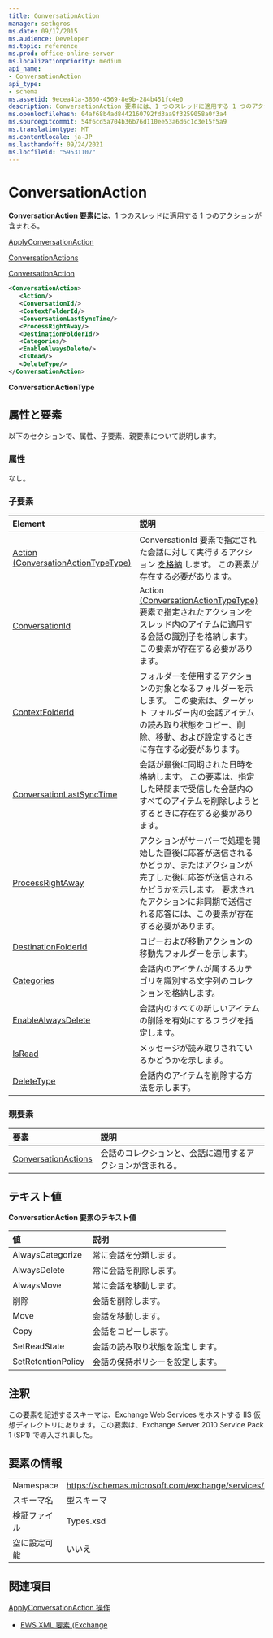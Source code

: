 ```yaml
---
title: ConversationAction
manager: sethgros
ms.date: 09/17/2015
ms.audience: Developer
ms.topic: reference
ms.prod: office-online-server
ms.localizationpriority: medium
api_name:
- ConversationAction
api_type:
- schema
ms.assetid: 9ecea41a-3860-4569-8e9b-284b451fc4e0
description: ConversationAction 要素には、1 つのスレッドに適用する 1 つのアクションが含まれる。
ms.openlocfilehash: 04af68b4ad8442160792fd3aa9f3259058a0f3a4
ms.sourcegitcommit: 54f6cd5a704b36b76d110ee53a6d6c1c3e15f5a9
ms.translationtype: MT
ms.contentlocale: ja-JP
ms.lasthandoff: 09/24/2021
ms.locfileid: "59531107"
---
```

# <a name="conversationaction"></a>ConversationAction

**ConversationAction 要素には**、1 つのスレッドに適用する 1 つのアクションが含まれる。 
  
[ApplyConversationAction](applyconversationaction.md)
  
[ConversationActions](conversationactions.md)
  
[ConversationAction](conversationaction.md)
  
```XML
<ConversationAction>
   <Action/>
   <ConversationId/>
   <ContextFolderId/>
   <ConversationLastSyncTime/>
   <ProcessRightAway/>
   <DestinationFolderId/>
   <Categories/>
   <EnableAlwaysDelete/>
   <IsRead/>
   <DeleteType/>
</ConversationAction>
```

 **ConversationActionType**
## <a name="attributes-and-elements"></a>属性と要素

以下のセクションで、属性、子要素、親要素について説明します。
  
### <a name="attributes"></a>属性

なし。
  
### <a name="child-elements"></a>子要素

|**Element**|**説明**|
|:-----|:-----|
|[Action (ConversationActionTypeType)](action-conversationactiontypetype.md) <br/> |ConversationId 要素で指定された会話に対して実行するアクション [を格納](conversationid.md) します。 この要素が存在する必要があります。  <br/> |
|[ConversationId](conversationid.md) <br/> |Action [(ConversationActionTypeType)](action-conversationactiontypetype.md) 要素で指定されたアクションをスレッド内のアイテムに適用する会話の識別子を格納します。 この要素が存在する必要があります。  <br/> |
|[ContextFolderId](contextfolderid.md) <br/> |フォルダーを使用するアクションの対象となるフォルダーを示します。 この要素は、ターゲット フォルダー内の会話アイテムの読み取り状態をコピー、削除、移動、および設定するときに存在する必要があります。  <br/> |
|[ConversationLastSyncTime](conversationlastsynctime.md) <br/> |会話が最後に同期された日時を格納します。 この要素は、指定した時間まで受信した会話内のすべてのアイテムを削除しようとするときに存在する必要があります。  <br/> |
|[ProcessRightAway](processrightaway.md) <br/> |アクションがサーバーで処理を開始した直後に応答が送信されるかどうか、またはアクションが完了した後に応答が送信されるかどうかを示します。 要求されたアクションに非同期で送信される応答には、この要素が存在する必要があります。  <br/> |
|[DestinationFolderId](destinationfolderid.md) <br/> |コピーおよび移動アクションの移動先フォルダーを示します。  <br/> |
|[Categories](categories-ex15websvcsotherref.md) <br/> |会話内のアイテムが属するカテゴリを識別する文字列のコレクションを格納します。  <br/> |
|[EnableAlwaysDelete](enablealwaysdelete.md) <br/> |会話内のすべての新しいアイテムの削除を有効にするフラグを指定します。  <br/> |
|[IsRead](isread.md) <br/> |メッセージが読み取りされているかどうかを示します。  <br/> |
|[DeleteType](deletetype.md) <br/> |会話内のアイテムを削除する方法を示します。  <br/> |
   
### <a name="parent-elements"></a>親要素

|**要素**|**説明**|
|:-----|:-----|
|[ConversationActions](conversationactions.md) <br/> |会話のコレクションと、会話に適用するアクションが含まれる。  <br/> |
   
## <a name="text-value"></a>テキスト値

**ConversationAction 要素のテキスト値**

|**値**|**説明**|
|:-----|:-----|
|AlwaysCategorize  <br/> |常に会話を分類します。  <br/> |
|AlwaysDelete  <br/> |常に会話を削除します。  <br/> |
|AlwaysMove  <br/> |常に会話を移動します。  <br/> |
|削除  <br/> |会話を削除します。  <br/> |
|Move  <br/> |会話を移動します。  <br/> |
|Copy  <br/> |会話をコピーします。  <br/> |
|SetReadState  <br/> |会話の読み取り状態を設定します。  <br/> |
|SetRetentionPolicy  <br/> |会話の保持ポリシーを設定します。  <br/> |
   
## <a name="remarks"></a>注釈

この要素を記述するスキーマは、Exchange Web Services をホストする IIS 仮想ディレクトリにあります。この要素は、Exchange Server 2010 Service Pack 1 (SP1) で導入されました。
  
## <a name="element-information"></a>要素の情報

|||
|:-----|:-----|
|Namespace  <br/> |https://schemas.microsoft.com/exchange/services/2006/types  <br/> |
|スキーマ名  <br/> |型スキーマ  <br/> |
|検証ファイル  <br/> |Types.xsd  <br/> |
|空に設定可能  <br/> |いいえ  <br/> |
   
## <a name="see-also"></a>関連項目



[ApplyConversationAction 操作](applyconversationaction-operation.md)


- [EWS XML 要素 (Exchange](ews-xml-elements-in-exchange.md)

